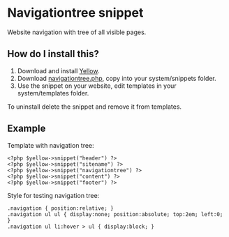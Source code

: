Navigationtree snippet
======================
Website navigation with tree of all visible pages.

How do I install this?
----------------------
1. Download and install [Yellow](https://github.com/markseu/yellowcms/).  
2. Download [navigationtree.php](navigationtree.php?raw=true), copy into your system/snippets folder.  
3. Use the snippet on your website, edit templates in your system/templates folder.

To uninstall delete the snippet and remove it from templates.

Example
-------
Template with navigation tree:

    <?php $yellow->snippet("header") ?>
    <?php $yellow->snippet("sitename") ?>
    <?php $yellow->snippet("navigationtree") ?>
    <?php $yellow->snippet("content") ?>
    <?php $yellow->snippet("footer") ?>

Style for testing navigation tree:

    .navigation { position:relative; }
    .navigation ul ul { display:none; position:absolute; top:2em; left:0; }
    .navigation ul li:hover > ul { display:block; }
